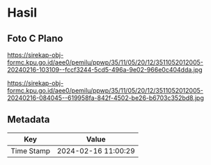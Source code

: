 # Hasil

## Foto C Plano

https://sirekap-obj-formc.kpu.go.id/aee0/pemilu/ppwp/35/11/05/20/12/3511052012005-20240216-103109--fccf3244-5cd5-496a-9e02-966e0c404dda.jpg

https://sirekap-obj-formc.kpu.go.id/aee0/pemilu/ppwp/35/11/05/20/12/3511052012005-20240216-084045--619958fa-842f-4502-be26-b6703c352bd8.jpg


## Metadata

| Key        | Value               |
| ---------- | ------------------- |
| Time Stamp | 2024-02-16 11:00:29 |



